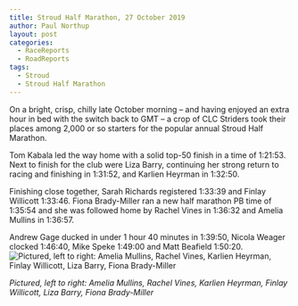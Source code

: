 ```yaml
---
title: Stroud Half Marathon, 27 October 2019
author: Paul Northup
layout: post
categories:
  - RaceReports
  - RoadReports
tags:
  - Stroud
  - Stroud Half Marathon
---
```

On a bright, crisp, chilly late October morning – and having enjoyed an extra hour in bed with the switch back to GMT – a crop of CLC Striders took their places among 2,000 or so starters for the popular annual Stroud Half Marathon.

Tom Kabala led the way home with a solid top-50 finish in a time of 1:21:53. Next to finish for the club were Liza Barry, continuing her strong return to racing and finishing in 1:31:52, and Karlien Heyrman in 1:32:50.

Finishing close together, Sarah Richards registered 1:33:39 and Finlay Willicott 1:33:46. Fiona Brady-Miller ran a new half marathon PB time of 1:35:54 and she was followed home by Rachel Vines in 1:36:32 and Amelia Mullins in 1:36:57.&nbsp;&nbsp;&nbsp;&nbsp;&nbsp;

Andrew Gage ducked in under 1 hour 40 minutes in 1:39:50, Nicola Weager clocked 1:46:40, Mike Speke 1:49:00 and Matt Beafield 1:50:20.
<img src="/Image/2019/10/74452639_10220658545478905_1894733786227146752_n.jpg" alt="Pictured, left to right: Amelia Mullins, Rachel Vines, Karlien Heyrman, Finlay Willicott, Liza Barry, Fiona Brady-Miller" /> 

_Pictured, left to right: Amelia Mullins, Rachel Vines, Karlien Heyrman, Finlay Willicott, Liza Barry, Fiona Brady-Miller_

